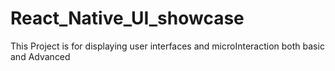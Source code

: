 # React_Native_UI_showcase
This Project is for displaying user interfaces and microInteraction both basic and Advanced
